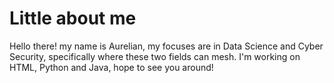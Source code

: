 # Little about me

Hello there!
my name is Aurelian, my focuses are in Data Science and Cyber Security, specifically where these two fields can mesh.
I'm working on HTML, Python and Java, hope to see you around!

